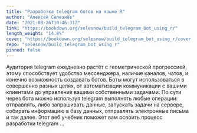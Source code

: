```yaml
---
title: "Разработка telegram ботов на языке R"
author: "Алексей Селезнёв"
date: "2021-08-26T10:46:31Z"
link: "https://bookdown.org/selesnow/build_telegram_bot_using_r/"
length_weight: "14.8%"
cover: "https://bookdown.org/selesnow/build_telegram_bot_using_r/cover.png"
repo: "selesnow/build_telegram_bot_using_r"
pinned: false
---
```


Аудитория telegram ежедневно растёт с геометрической прогрессией, этому способствует удобство мессенджера, наличие каналов, чатов, и конечно возможность создавать ботов. Боты могут использоваться в совершенно разных целях, от автоматизации коммуникации с вашими клиентами до управления вашими собственными задачами. По сути через бота можно используя telegram выполнять любые операции: отправлять, либо запрашивать данные, запускать задачи на сервере, собирать информацию в базу данных, отправлять электронные письма и так далее. Этот веб учебник поможет вам освоить процесс разработки telegram ...
